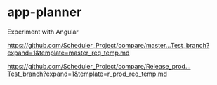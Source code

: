 # app-planner
Experiment with Angular



https://github.com/Scheduler_Project/compare/master…Test_branch?expand=1&template=master_req_temp.md



https://github.com/Scheduler_Project/compare/Release_prod…Test_branch?expand=1&template=r_prod_req_temp.md
